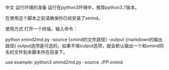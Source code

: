 中文
运行环境的准备
运行在python3环境中，推荐python3.7版本。

在使用这个脚本之前请确保你已经安装了xmind。

使用方式
打开一个终端，输入命令：

python xmind2md.py -source {xmind的文件路径} -output {markdown的输出路径}
output选项是可选的，如果不填output选项，就会默认输出一个和xmind同名的文件到本脚本所在目录下。

use example:
python3 xmind2md.py -source ./PP.xmind 